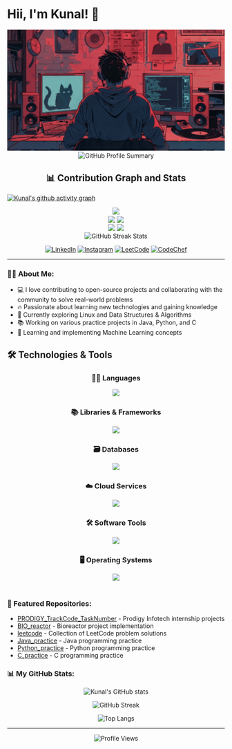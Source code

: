# Hii, I'm Kunal! 👋

<div align="center">
  <img src="coder.gif" width="600"/>
</div>

<!-- GitHub Profile Summary -->
<div align="center">
  <img src="https://github-profile-summary-cards.vercel.app/api/cards/profile-details?username=kunalsanga&theme=radical&hide_border=true&bg_color=0D1117&title_color=58A6FF&text_color=C9D1D9&icon_color=58A6FF&count_private=true&include_all_commits=true" alt="GitHub Profile Summary" width="700px"/>
</div>

<!-- Activity Graph and Stats -->
<h2 align="center">📊 Contribution Graph and Stats</h2>

[![Kunal's github activity graph](https://github-readme-activity-graph.vercel.app/graph?username=kunalsanga&theme=react-dark&hide_border=true&area=true)](https://github.com/ashutosh00710/github-readme-activity-graph)

<div align="center">
  <img src="https://github-profile-summary-cards.vercel.app/api/cards/profile-details?username=kunalsanga&theme=radical&cache_seconds=86400" />
</div>

<div align="center">
  <img height="180em" src="https://github-profile-summary-cards.vercel.app/api/cards/repos-per-language?username=kunalsanga&theme=radical&cache_seconds=86400"/>
  <img height="180em" src="https://github-profile-summary-cards.vercel.app/api/cards/most-commit-language?username=kunalsanga&theme=radical&cache_seconds=86400"/>
</div>

<div align="center">
  <img height="180em" src="https://github-profile-summary-cards.vercel.app/api/cards/stats?username=kunalsanga&theme=radical&cache_seconds=86400"/>
  <img height="180em" src="https://github-profile-summary-cards.vercel.app/api/cards/productive-time?username=kunalsanga&theme=radical&cache_seconds=86400"/>
</div>

<!-- GitHub Streak Stats -->
<div align="center">
  <img src="https://github-readme-streak-stats.herokuapp.com/?user=kunalsanga&theme=radical&hide_border=true&background=0D1117&stroke=58A6FF&ring=58A6FF&fire=58A6FF&currStreakNum=C9D1D9&sideNums=C9D1D9&currStreakLabel=58A6FF&sideLabels=C9D1D9&dates=C9D1D9&cache_seconds=86400" alt="GitHub Streak Stats" width="700px">
</div>

<!-- Social Media Badges -->
<div align="center">
  
  [![LinkedIn](https://img.shields.io/badge/LinkedIn-0077B5?style=for-the-badge&logo=linkedin&logoColor=white)](https://www.linkedin.com/in/kunal-sanga-67323a285/)
  [![Instagram](https://img.shields.io/badge/Instagram-E4405F?style=for-the-badge&logo=instagram&logoColor=white)](https://www.instagram.com/kunal_sanga_/)
  [![LeetCode](https://img.shields.io/badge/LeetCode-FFA116?style=for-the-badge&logo=LeetCode&logoColor=black)](https://leetcode.com/u/kunal_sanga_/)
  [![CodeChef](https://img.shields.io/badge/CodeChef-%23964B00.svg?style=for-the-badge&logo=CodeChef&logoColor=white)](https://www.codechef.com/users/kunalsanga07)
  
  
</div>



---

### 👨‍💻 About Me:

- 💻 I love contributing to open-source projects and collaborating with the community to solve real-world problems
- 🔥 Passionate about learning new technologies and gaining knowledge
- 🐧 Currently exploring Linux and Data Structures & Algorithms
- 📚 Working on various practice projects in Java, Python, and C
- 🌱 Learning and implementing Machine Learning concepts

## 🛠️ Technologies & Tools

<div align="center">

### 🧑‍💻 Languages
  <a href="https://skillicons.dev">
      <img src="https://skillicons.dev/icons?i=js,ts,python,java,c,cpp" />
  </a>
      
    
  ### 📚 Libraries & Frameworks
  <a href="https://skillicons.dev">
    <img src="https://skillicons.dev/icons?i=react,next,tailwind,bootstrap,vercel,express,nodejs,npm,vite" />
  </a>

    
  ### 🗃️ Databases
  <a href="https://skillicons.dev">
    <img src="https://skillicons.dev/icons?i=postgres,mysql,mongo,firebase,sqlite" />
  </a>


   ### ☁️ Cloud Services
  <a href="https://skillicons.dev">
    <img src="https://skillicons.dev/icons?i=aws,gcp,vercel" />
  </a>
   
    
  ### 🛠️ Software Tools
  <a href="https://skillicons.dev">
    <img src="https://skillicons.dev/icons?i=git,github,webstorm,pycharm,figma,selenium,vscode,blender,docker,unity" />
  </a>

### 🖥️ Operating Systems
<a href="https://skillicons.dev">
  <img src="https://skillicons.dev/icons?i=linux,windows" />
</a>

</div>
<br/>



### 📂 Featured Repositories:

- [PRODIGY_TrackCode_TaskNumber](https://github.com/kunalsanga/PRODIGY_TrackCode_TaskNumber) - Prodigy Infotech internship projects
- [BIO_reactor](https://github.com/kunalsanga/BIO_reactor) - Bioreactor project implementation
- [leetcode](https://github.com/kunalsanga/leetcode) - Collection of LeetCode problem solutions
- [Java_practice](https://github.com/kunalsanga/JAVA_practice) - Java programming practice
- [Python_practice](https://github.com/kunalsanga/Python_practice) - Python programming practice
- [C_practice](https://github.com/kunalsanga/C_practice) - C programming practice

### 📊 My GitHub Stats:

<div align="center">
  
  ![Kunal's GitHub stats](https://github-readme-stats.vercel.app/api?username=kunalsanga&show_icons=true&theme=radical&cache_seconds=86400)
  
  ![GitHub Streak](https://github-readme-streak-stats.herokuapp.com/?user=kunalsanga&theme=radical&cache_seconds=86400)
  
  ![Top Langs](https://github-readme-stats.vercel.app/api/top-langs/?username=kunalsanga&layout=compact&theme=radical&cache_seconds=86400)
  
</div>

---

<div align="center">
  <img src="https://komarev.com/ghpvc/?username=kunalsanga&style=flat-square&color=blue" alt="Profile Views"/>
</div> 
